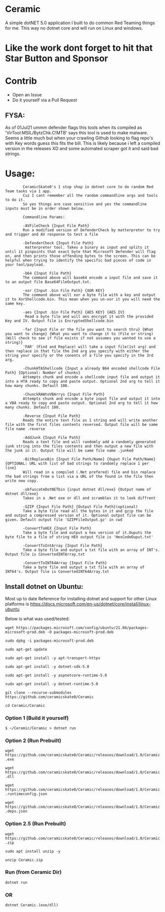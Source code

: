 # Ceramic
A simple dotNET 5.0 application I built to do common Red Teaming things for me. This way no dotnet core and will run on Linux and windows.

# Like the work dont forget to hit that Star Button and Sponsor

# Contrib
- Open an Issue
- Do it yourself via a Pull Request

## FYSA:
As of 01Jul21 ummm defender flags this tools when its compiled as 'VirTool:MSIL/BytzChk.C!MTB' says this tool is used to make malware. Seems a little much but when your crawling Github looking to flag repo's with Key words guess this fits the bill. This is likely because i left a compiled version in the releases XD and some automated scraper got it and said bad strings.

# Usage:
            CeramicSkate0's 1 stop shop in dotnet core to do random Red Team tasks via 1 app.  
            Cuz I cant remember all the random commandline args and tools to do it.      
            So yes things are case sensitive and yes the commandline inputs must be in order shown below.

            Commandline Params:
            
            -AVFileCheck {Input File Path}
            Run a modified version of DefenderCheck by matterpreter to try and trigger and AV response to test a file           

            -DefenderCheck {Input File Path}
             matterpreter tool. Takes a binary as input and splits it until it pinpoints that exact byte that Microsoft Defender will flag on, and then prints those offending bytes to the screen. This can be helpful when trying to identify the specific bad pieces of code in your tool/payload.
            
            -b64 {Input File Path}
            The command above will base64 encode a input file and save it to an output file Base64FileOutput.txt.

            -xor {Input .bin File Path} {XOR KEY}
            The command above will xor a byte file with a key and output it to XorShellcode.bin. This mean when you un-xor it you will need the same key.

            -aes {Input .bin File Path} {AES KEY} {AES IV}
             Read a byte file and will aes encrypt it with the provided Key and IV. Output file is EncryptedShellcode.bin

            -far {Input File or the file you want to search thru} {What you want to change} {What you want to change it to (File or string)(Will check to see if file exists if not assumes you wanted to use a string)}
            'FAR' (Find and Replace) will take a input file(1st arg) and then replace in that file the 2nd arg you specify with either the string your specify or the conents of a file you specify in the 3rd arg.

            -ChunkHTAShellcode {Input a already B64 encoded shellcode File Path} {Optional: Number of chunks}
            Attempts chunk and encode a shellcode input file and output it into a HTA ready to copy and paste output. Optional 2nd arg to tell it how many chunks. Default 100.
            
            -ChunckRAWtoVBArrys {Input File Path}
            Attempts chunk and encode a byte input file and output it into a VBA ready to copy and paste output. Optional 2nd arg to tell it how many chunks. Default 100.

            -Reverse {Input File Path}
            Reads the entire text file as 1 string and will write another file with the first files contents reversed. Output file will be same file name .reverse
    
            -AddJunk {Input File Path}
            Reads a text file and will randomly add a randomly generated junk string into the files contents and then output a new file with the junk in it. Output file will be same file name .junked

            -BitReplaceBin {Input File Path/Name} {Ouput File Path/Name} {OPTIONAL: URL with list of bad strings to randomly replace 1 per line}
            Will read in a compiled (.Net prefered) file and bin replace the bad strings from a list via a URL of the found in the file then write new copy.

            -obfuscateDotNETbin {input dotnet dll/exe} {Output name of dotnet dll/exe}
            Takes in a .Net exe or dll and scrambles it to look diffrent

            -GZIP {Input File Path} {Output File Path}(optional)
            Take a byte file read all the bytes in it and gzip the file and output a compressed version of it. Optional output file can be given. Default output file 'GZIPFileOutput.gz' in cwd

            -ConvertToHEX {Input File Path}
            Take a byte file and output a hex version of it.Ouputs the byte file to a file of string HEX output file is 'HexCodeOuput.txt'

            -ConvertToIntArray {Input File Path}
            Take a byte file and output a txt file with an array of INT's. Output file is ConvertedINTArray.txt

            -ConvertToINT64Array {Input File Path}
            Take a byte file and output a txt file with an array of INT64's. Output file is ConvertedINT64Array.txt

            
## Install dotnet on Ubuntu:

Most up to date Reference for installing dotnet and support for other Linux platforms is https://docs.microsoft.com/en-us/dotnet/core/install/linux-ubuntu

Below is what was used/tested:

``wget https://packages.microsoft.com/config/ubuntu/21.04/packages-microsoft-prod.deb -O packages-microsoft-prod.deb``

``sudo dpkg -i packages-microsoft-prod.deb``

``sudo apt-get update``

``sudo apt-get install -y apt-transport-https``

``sudo apt-get install -y dotnet-sdk-5.0``
  
``sudo apt-get install -y aspnetcore-runtime-5.0``

``sudo apt-get install -y dotnet-runtime-5.0``

``git clone --recurse-submodules https://github.com/ceramicskate0/Ceramic``

``cd Ceramic/Ceramic``

### Option 1 (Build it yourself)

``$ ~/Ceramic/Ceramic > dotnet run``

### Option 2 (Run Prebuilt)

``wget https://github.com/ceramicskate0/Ceramic/releases/download/1.0/Ceramic.exe``

``wget https://github.com/ceramicskate0/Ceramic/releases/download/1.0/Ceramic.dll``

``wget https://github.com/ceramicskate0/Ceramic/releases/download/1.0/Ceramic.runtimeconfig.json``

``wget https://github.com/ceramicskate0/Ceramic/releases/download/1.0/Ceramic.deps.json``

### Option 2.5 (Run Prebuilt)

``wget https://github.com/ceramicskate0/Ceramic/releases/download/1.0/Ceramic.zip``

``sudo apt install unzip -y``

``unzip Ceramic.zip``

### Run (from Ceramic Dir)

``dotnet run``

### OR

``dotnet Ceramic.(exe/dll)``

